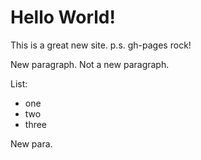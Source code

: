 # Hello World! 

This is a great new site.
p.s. gh-pages rock!

New paragraph. 
Not a new paragraph. 

List: 
- one
- two 
- three

New para.
